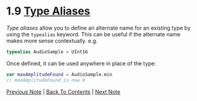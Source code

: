 # 1.9 [Type Aliases](https://developer.apple.com/library/content/documentation/Swift/Conceptual/Swift_Programming_Language/TheBasics.html#//apple_ref/doc/uid/TP40014097-CH5-ID327)

*Type aliases* allow you to define an alternate name for an existing type by using the `typealias` keyword. This can be useful if the alternate name makes more sense contextually. e.g.

```Swift
typealias AudioSample = UInt16
```

Once defined, it can be used anywhere in place of the type:

```Swift
var maxAmplitudeFound = AudioSample.min
// maxAmplitudeFound is now 0
```
[Previous Note](https://github.com/Firanus/swift-language-guide-notes/blob/master/1%20-%20The%20Basics/1.8%20-%20Numeric%20Type%20Conversion.md) | [Back To Contents](https://github.com/Firanus/swift-language-guide-notes) |  [Next Note](https://github.com/Firanus/swift-language-guide-notes/blob/master/1%20-%20The%20Basics/1.10%20-%20Booleans.md)
